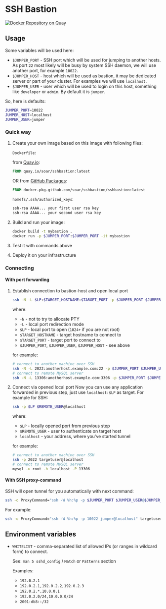 # SSH Bastion

[![Docker Repository on Quay](https://quay.io/repository/soar/sshbastion/status "Docker Repository on Quay")](https://quay.io/repository/soar/sshbastion)

## Usage

Some variables will be used here:

* `$JUMPER_PORT` - SSH port which will be used for jumping to another hosts. As port `22` most likely will be busy by system SSH daemon, we will use another port, for example `10022`.
* `$JUMPER_HOST` - host which will be used as bastion, it may be dedicated server or part of your cluster. For examples we will use `localhost`.
* `$JUMPER_USER` - user which will be used to login on this host, something like `developer` or `admin`. By default it is `jumper`.

So, here is defaults:

```bash
JUMPER_PORT=10022
JUMPER_HOST=localhost
JUMPER_USER=jumper
```

### Quick way

1. Create your own image based on this image with following files:

    `Dockerfile`:

    from [Quay.io](https://quay.io/repository/soar/sshbastion):

    ```Dockerfile
    FROM quay.io/soar/sshbastion:latest
    ```

    OR from [GitHub Packages](https://github.com/soar/sshbastion/packages):

    ```Dockerfile
    FROM docker.pkg.github.com/soar/sshbastion/sshbastion:latest
    ```

    `homefs/.ssh/authorized_keys`:

    ```bash
    ssh-rsa AAAA... your first user rsa key
    ssh-rsa AAAA... your second user rsa key
    ```

2. Build and run your image:

    ```bash
    docker build -t mybastion .
    docker run -p $JUMPER_PORT:$JUMPER_PORT -it mybastion
    ```

3. Test it with commands above
4. Deploy it on your infrastructure

### Connecting

#### With port forwarding

1. Establish connection to bastion-host and open local port
    ```bash
    ssh -N -L $LP:$TARGET_HOSTNAME:$TARGET_PORT -p $JUMPER_PORT $JUMPER_USER@$JUMPER_HOST
    ```

    where:
    * `-N` - not to try to allocate PTY
    * `-L` - local port redirection mode
    * `$LP` - local port to open (`1024+` if you are not root)
    * `$TARGET_HOSTNAME` - target hostname to connect to
    * `$TARGET_PORT` - target port to connect to
    * `$JUMPER_PORT`, `$JUMPER_USER`, `$JUMPER_HOST` - see above

    for example:

    ```bash
    # connect to another machine over SSH
    ssh -N -L 2022:anotherhost.example.com:22 -p $JUMPER_PORT $JUMPER_USER@$JUMPER_HOST
    # connect to remote MySQL server
    ssh -N -L 13306:anotherhost.example.com:3306 -p $JUMPER_PORT $JUMPER_USER@$JUMPER_HOST
    ```

2. Connect via opened local port
    Now you can use any application forwarded in previous step, just use `localhost:$LP` as target. For example for SSH:

    ```bash
    ssh -p $LP $REMOTE_USER@localhost
    ```

    where:
    * `$LP` - locally opened port from previous step
    * `$REMOTE_USER` - user to authenticate on target host
    * `localhost` - your address, where you've started tunnel

    for example:

    ```bash
    # connect to another machine over SSH
    ssh -p 2022 targetuser@localhost
    # connect to remote MySQL server
    mysql -u root -h localhost -P 13306
    ```

#### With SSH proxy-command

SSH will open tunnel for you automatically with next command:

```bash
ssh -o ProxyCommand="ssh -W %h:%p -p $JUMPER_PORT $JUMPER_USER@$JUMPER_HOST" targetuser@$TARGET_HOSTNAME
```

For example:

```bash
ssh -o ProxyCommand="ssh -W %h:%p -p 10022 jumper@localhost" targetuser@anotherhost.example.com
```

## Environment variables

- `WHITELIST` - comma-separated list of allowed IPs (or ranges in wildcard form) to connect.

    See: `man 5 sshd_config` / `Match` or `Patterns` section

    Examples:
    - `192.0.2.1`
    - `192.0.2.1,192.0.2.2,192.0.2.3`
    - `192.0.2.*,10.0.0.1`
    - `192.0.2.0/24,10.0.0.0/24`
    - `2001:db8::/32`
